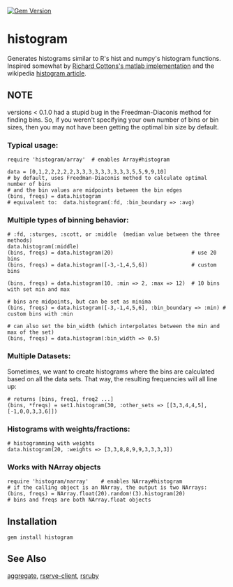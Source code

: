 [![Gem Version](https://badge.fury.io/rb/histogram.png)](http://badge.fury.io/rb/histogram)

# histogram

Generates histograms similar to R's hist and numpy's histogram functions.
Inspired somewhat by [Richard Cottons's matlab implementation](http://www.mathworks.com/matlabcentral/fileexchange/21033-calculate-number-of-bins-for-histogram)
and the wikipedia [histogram article](http://en.wikipedia.org/wiki/Histogram).

## NOTE

versions < 0.1.0 had a stupid bug in the Freedman-Diaconis method for finding
bins.  So, if you weren't specifying your own number of bins or bin sizes,
then you may not have been getting the optimal bin size by default.

### Typical usage:

    require 'histogram/array'  # enables Array#histogram

    data = [0,1,2,2,2,2,2,3,3,3,3,3,3,3,3,3,5,5,9,9,10]
    # by default, uses Freedman-Diaconis method to calculate optimal number of bins
    # and the bin values are midpoints between the bin edges 
    (bins, freqs) = data.histogram 
    # equivalent to:  data.histogram(:fd, :bin_boundary => :avg)  

### Multiple types of binning behavior:

    # :fd, :sturges, :scott, or :middle  (median value between the three methods)
    data.histogram(:middle)
    (bins, freqs) = data.histogram(20)                         # use 20 bins
    (bins, freqs) = data.histogram([-3,-1,4,5,6])              # custom bins

    (bins, freqs) = data.histogram(10, :min => 2, :max => 12)  # 10 bins with set min and max

    # bins are midpoints, but can be set as minima
    (bins, freqs) = data.histogram([-3,-1,4,5,6], :bin_boundary => :min) # custom bins with :min

    # can also set the bin_width (which interpolates between the min and max of the set)
    (bins, freqs) = data.histogram(:bin_width => 0.5)

### Multiple Datasets:
      
Sometimes, we want to create histograms where the bins are calculated based on
all the data sets.  That way, the resulting frequencies will all line up:

    # returns [bins, freq1, freq2 ...]
    (bins, *freqs) = set1.histogram(30, :other_sets => [[3,3,4,4,5], [-1,0,0,3,3,6]])

### Histograms with weights/fractions:
  
    # histogramming with weights
    data.histogram(20, :weights => [3,3,8,8,9,9,3,3,3,3])

### Works with NArray objects
  
    require 'histogram/narray'    # enables NArray#histogram
    # if the calling object is an NArray, the output is two NArrays:
    (bins, freqs) = NArray.float(20).random!(3).histogram(20)
    # bins and freqs are both NArray.float objects

## Installation

    gem install histogram

## See Also

[aggregate](http://github.com/josephruscio/aggregate), [rserve-client](http://rubygems.org/gems/rserve-client), [rsruby](http://github.com/alexgutteridge/rsruby)
